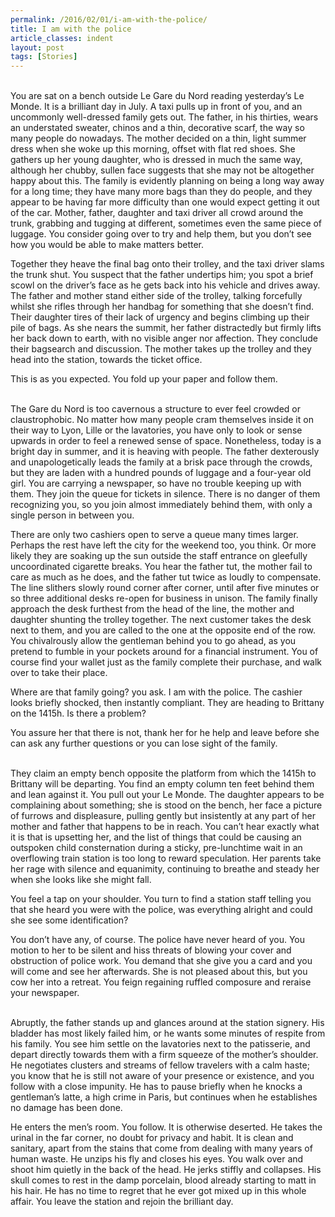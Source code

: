 ```yaml
---
permalink: /2016/02/01/i-am-with-the-police/
title: I am with the police
article_classes: indent
layout: post
tags: [Stories]
---
```

<br/>
You are sat on a bench outside Le Gare du Nord reading yesterday’s Le Monde. It
is a brilliant day in July. A taxi pulls up in front of you, and an uncommonly
well-dressed family gets out. The father, in his thirties, wears an understated
sweater, chinos and a thin, decorative scarf, the way so many people do
nowadays. The mother decided on a thin, light summer dress when she woke up this
morning, offset with flat red shoes. She gathers up her young daughter, who is
dressed in much the same way, although her chubby, sullen face suggests that she
may not be altogether happy about this. The family is evidently planning on
being a long way away for a long time; they have many more bags than they do
people, and they appear to be having far more difficulty than one would expect
getting it out of the car. Mother, father, daughter and taxi driver all crowd
around the trunk, grabbing and tugging at different, sometimes even the same
piece of luggage. You consider going over to try and help them, but you don’t
see how you would be able to make matters better.

Together they heave the final bag onto their trolley, and the taxi driver
slams the trunk shut. You suspect that the father undertips him; you spot a
brief scowl on the driver’s face as he gets back into his vehicle and drives
away. The father and mother stand either side of the trolley, talking forcefully
whilst she rifles through her handbag for something that she doesn’t find. Their
daughter tires of their lack of urgency and begins climbing up their pile of
bags. As she nears the summit, her father distractedly but firmly lifts her back
down to earth, with no visible anger nor affection. They conclude their
bagsearch and discussion. The mother takes up the trolley and they head into the
station, towards the ticket office.

This is as you expected. You fold up your paper and follow them.

<br/>
The Gare du Nord is too cavernous a structure to ever feel crowded or
claustrophobic. No matter how many people cram themselves inside it on their way
to Lyon, Lille or the lavatories, you have only to look or sense upwards in
order to feel a renewed sense of space. Nonetheless, today is a bright day in
summer, and it is heaving with people. The father dexterously and
unapologetically leads the family at a brisk pace through the crowds, but they
are laden with a hundred pounds of luggage and a four-year old girl. You are
carrying a newspaper, so have no trouble keeping up with them. They join the
queue for tickets in silence. There is no danger of them recognizing you, so you
join almost immediately behind them, with only a single person in between you.

There are only two cashiers open to serve a queue many times larger.
Perhaps the rest have left the city for the weekend too, you think. Or more
likely they are soaking up the sun outside the staff entrance on gleefully
uncoordinated cigarette breaks. You hear the father tut, the mother fail to care
as much as he does, and the father tut twice as loudly to compensate. The line
slithers slowly round corner after corner, until after five minutes or so three
additional desks re-open for business in unison. The family finally approach the
desk furthest from the head of the line, the mother and daughter shunting the
trolley together. The next customer takes the desk next to them, and you are
called to the one at the opposite end of the row. You chivalrously allow the
gentleman behind you to go ahead, as you pretend to fumble in your pockets
around for a financial instrument. You of course find your wallet just as the
family complete their purchase, and walk over to take their place.

Where are that family going? you ask. I am with the police. The cashier
looks briefly shocked, then instantly compliant. They are heading to Brittany on
the 1415h. Is there a problem?

You assure her that there is not, thank her for he help and leave before
she can ask any further questions or you can lose sight of the family.

<br/>
They claim an empty bench opposite the platform from which the 1415h to Brittany
will be departing. You find an empty column ten feet behind them and lean
against it. You pull out your Le Monde. The daughter appears to be complaining
about something; she is stood on the bench, her face a picture of furrows and
displeasure, pulling gently but insistently at any part of her mother and father
that happens to be in reach. You can’t hear exactly what it is that is upsetting
her, and the list of things that could be causing an outspoken child
consternation during a sticky, pre-lunchtime wait in an overflowing train
station is too long to reward speculation. Her parents take her rage with
silence and equanimity, continuing to breathe and steady her when she looks like
she might fall.

You feel a tap on your shoulder. You turn to find a station staff telling
you that she heard you were with the police, was everything alright and could
she see some identification?

You don’t have any, of course. The police have never heard of you. You
motion to her to be silent and hiss threats of blowing your cover and
obstruction of police work. You demand that she give you a card and you will
come and see her afterwards. She is not pleased about this, but you cow her into
a retreat. You feign regaining ruffled composure and reraise your newspaper.

<br/>
Abruptly, the father stands up and glances around at the station signery. His
bladder has most likely failed him, or he wants some minutes of respite from his
family. You see him settle on the lavatories next to the patisserie, and depart
directly towards them with a firm squeeze of the mother’s shoulder. He
negotiates clusters and streams of fellow travelers with a calm haste; you know
that he is still not aware of your presence or existence, and you follow with a
close impunity. He has to pause briefly when he knocks a gentleman’s latte, a
high crime in Paris, but continues when he establishes no damage has been done.

He enters the men’s room. You follow. It is otherwise deserted. He takes
the urinal in the far corner, no doubt for privacy and habit. It is clean and
sanitary, apart from the stains that come from dealing with many years of human
waste. He unzips his fly and closes his eyes. You walk over and shoot him
quietly in the back of the head. He jerks stiffly and collapses. His skull comes
to rest in the damp porcelain, blood already starting to matt in his hair. He
has no time to regret that he ever got mixed up in this whole affair. You leave
the station and rejoin the brilliant day.
